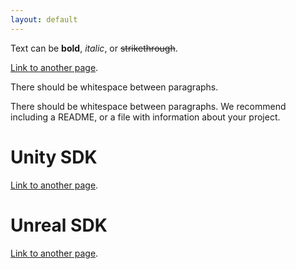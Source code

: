 ```yaml
---
layout: default
---
```


Text can be **bold**, _italic_, or ~~strikethrough~~.

[Link to another page](./another-page.html).

There should be whitespace between paragraphs.

There should be whitespace between paragraphs. We recommend including a README, or a file with information about your project.

# Unity SDK

[Link to another page](./another-page.html).

# Unreal SDK

[Link to another page](./another-page.html).

